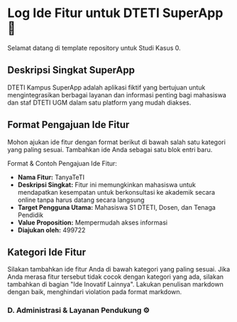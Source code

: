 # Log Ide Fitur untuk DTETI SuperApp 🚀

Selamat datang di template repository untuk Studi Kasus 0.

## Deskripsi Singkat SuperApp

DTETI Kampus SuperApp adalah aplikasi fiktif yang bertujuan untuk mengintegrasikan berbagai layanan dan informasi penting bagi mahasiswa dan staf DTETI UGM dalam satu platform yang mudah diakses.

## Format Pengajuan Ide Fitur

Mohon ajukan ide fitur dengan format berikut di bawah salah satu kategori yang paling sesuai.
Tambahkan ide Anda sebagai satu blok entri baru.

Format & Contoh Pengajuan Ide Fitur:

* **Nama Fitur:** TanyaTeTI
* **Deskripsi Singkat:** Fitur ini memungkinkan mahasiswa untuk mendapatkan kesempatan untuk berkonsultasi ke akademik secara online tanpa harus datang secara langsung
* **Target Pengguna Utama:** Mahasiswa S1 DTETI, Dosen, dan Tenaga Pendidik
* **Value Proposition:** Mempermudah akses informasi
* **Diajukan oleh:** 499722


## Kategori Ide Fitur

Silakan tambahkan ide fitur Anda di bawah kategori yang paling sesuai. Jika Anda merasa fitur tersebut tidak cocok dengan kategori yang ada, silakan tambahkan di bagian "Ide Inovatif Lainnya". Lakukan penulisan markdown dengan baik, menghindari violation pada format markdown.


### D. Administrasi & Layanan Pendukung ⚙️
<!-- Fitur TanyaTeTI -->
<!-- Fitur ini memungkinkan mahasiswa untuk mendapatkan kesempatan untuk berkonsultasi ke akademik secara online tanpa harus datang secara langsung -->
<!-- Target Pengguna Utama adalah Mahasiswa S1 DTETI, Dosen, dan Tenaga Pendidik -->
<!-- Value Proposition yang diberikan adalah untuk mempermudah akses informasi -->
<!-- Diajukan oleh:499722 -->
<!-- BERHENTI MENAMBAHKAN DI SINI -->


